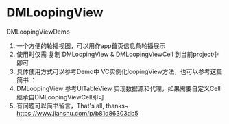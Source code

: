 # DMLoopingView
DMLoopingViewDemo
1. 一个方便的轮播视图，可以用作app首页信息条轮播展示
2. 使用时仅需 复制 DMLoopingView & DMLoopingViewCell 到当前project中即可
3. 具体使用方式可以参考Demo中 VC实例化loopingView方法，也可以参考这篇简书 ：
4. DMLoopingView 参考UITableView 实现数据源和代理，如果需要自定义Cell 继承自DMLoopingViewCell即可
5. 有问题可以简书留言，That's all, thanks~ 
https://www.jianshu.com/p/b81d86303db5

